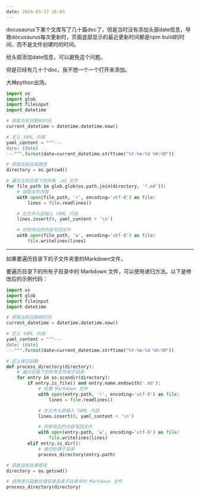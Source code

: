 ```yaml
---
date: 2024-03-27 16:03
---
```


docusaurus下某个文库写了几十篇doc了，但是当时没有添加头部date信息，导致docusaurus每次更新时，页面底部显示的最近更新时间都是npm build的时间，而不是文件创建时的时间。

给头部添加date信息，可以避免这个问题。

但是已经有几十个doc，我不想一个一个打开来添加。

<!-- truncate -->

大神python出场。

```python
import os
import glob
import fileinput
import datetime

# 获取当前日期和时间
current_datetime = datetime.datetime.now()

# 定义 YAML 内容
yaml_content = """---
date: {date}
---""".format(date=current_datetime.strftime("%Y-%m-%d %H:%M"))

# 获取当前目录路径
directory = os.getcwd()

# 遍历当前目录下的所有 .md 文件
for file_path in glob.glob(os.path.join(directory, '*.md')):
    # 读取文件内容
    with open(file_path, 'r', encoding='utf-8') as file:
        lines = file.readlines()

    # 在文件头部插入 YAML 内容
    lines.insert(0, yaml_content + '\n')

    # 将修改后的内容写回文件
    with open(file_path, 'w', encoding='utf-8') as file:
        file.writelines(lines)
```

---

如果要遍历目录下的子文件夹里的Markdown文件，

要遍历目录下的所有子目录中的 Markdown 文件，可以使用递归方法。以下是修改后的示例代码：

```python
import os
import glob
import fileinput
import datetime

# 获取当前日期和时间
current_datetime = datetime.datetime.now()

# 定义 YAML 内容
yaml_content = """---
date: {date}
---""".format(date=current_datetime.strftime("%Y-%m-%d %H:%M"))

# 定义递归函数
def process_directory(directory):
    # 遍历目录下的所有文件和子目录
    for entry in os.scandir(directory):
        if entry.is_file() and entry.name.endswith('.md'):
            # 处理 Markdown 文件
            with open(entry.path, 'r', encoding='utf-8') as file:
                lines = file.readlines()

            # 在文件头部插入 YAML 内容
            lines.insert(0, yaml_content + '\n')

            # 将修改后的内容写回文件
            with open(entry.path, 'w', encoding='utf-8') as file:
                file.writelines(lines)
        elif entry.is_dir():
            # 递归处理子目录
            process_directory(entry.path)

# 获取当前目录路径
directory = os.getcwd()

# 调用递归函数处理目录及其子目录中的 Markdown 文件
process_directory(directory)
```

